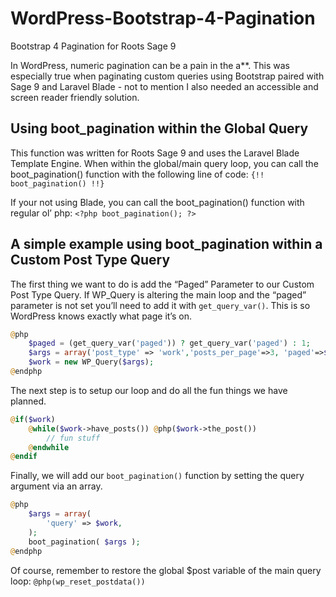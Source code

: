 # WordPress-Bootstrap-4-Pagination
Bootstrap 4 Pagination for Roots Sage 9

In WordPress, numeric pagination can be a pain in the a**. This was especially true when paginating custom queries using Bootstrap paired with Sage 9 and Laravel Blade - not to mention I also needed an accessible and screen reader friendly solution. 

## Using boot_pagination within the Global Query

This function was written for Roots Sage 9 and uses the Laravel Blade Template Engine. When within the global/main query loop, you can call the boot_pagination() function with the following line of code: `{!! boot_pagination() !!}`

If your not using Blade, you can call the boot_pagination() function with regular ol’ php: `<?php boot_pagination(); ?>`

## A simple example using boot_pagination within a Custom Post Type Query

The first thing we want to do is add the “Paged” Parameter to our Custom Post Type Query. If WP_Query is altering the main loop and the “paged” parameter is not set you’ll need to add it with `get_query_var()`. This is so WordPress knows exactly what page it’s on.

```php
@php
    $paged = (get_query_var('paged')) ? get_query_var('paged') : 1;
    $args = array('post_type' => 'work','posts_per_page'=>3, 'paged'=>$paged);
    $work = new WP_Query($args);
@endphp
```
The next step is to setup our loop and do all the fun things we have planned.
```php
@if($work)
    @while($work->have_posts()) @php($work->the_post())
        // fun stuff
    @endwhile
@endif
```
Finally, we will add our `boot_pagination()` function by setting the query argument via an array.
```php
@php
    $args = array(
        'query' => $work,
    );
    boot_pagination( $args ); 
@endphp
```
Of course, remember to restore the global $post variable of the main query loop: `@php(wp_reset_postdata())`
